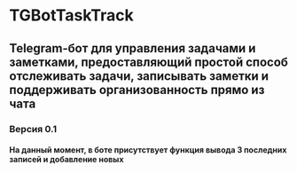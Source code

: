 # TGBotTaskTrack
## Telegram-бот для управления задачами и заметками, предоставляющий простой способ отслеживать задачи, записывать заметки и поддерживать организованность прямо из чата
### Версия 0.1
#### На данный момент, в боте присутствует функция вывода 3 последних записей и добавление новых